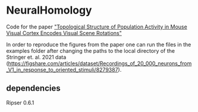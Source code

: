 # NeuralHomology

Code for the paper ["Topological Structure of Population Activity in Mouse Visual Cortex Encodes Visual Scene Rotations"](https://www.biorxiv.org/content/10.1101/2023.02.13.528247v1.full)

In order to reproduce the figures from the paper one can run the files in the examples folder after changing the paths to the local directory of the Stringer et. al. 2021 data (https://figshare.com/articles/dataset/Recordings_of_20_000_neurons_from_V1_in_response_to_oriented_stimuli/8279387).

## dependencies ##
Ripser 0.6.1

